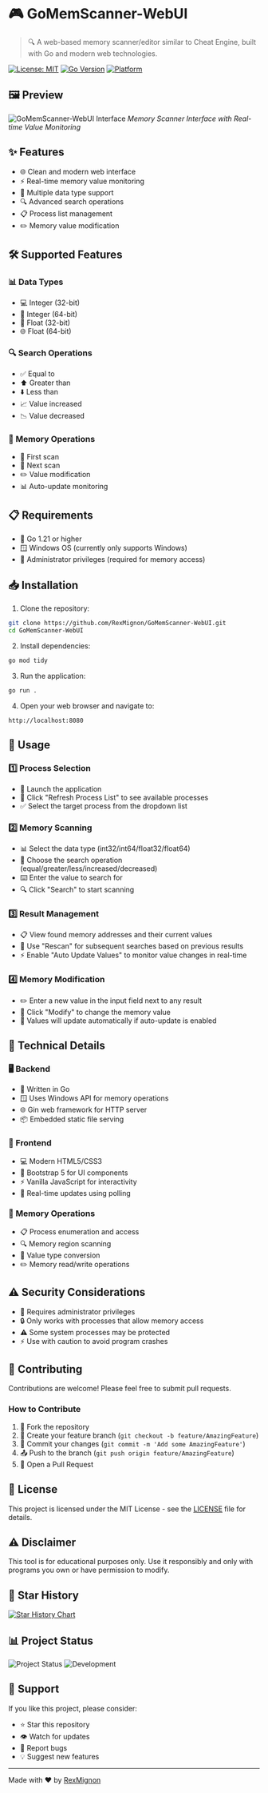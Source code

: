 # 🎮 GoMemScanner-WebUI

> 🔍 A web-based memory scanner/editor similar to Cheat Engine, built with Go and modern web technologies.

[![License: MIT](https://img.shields.io/badge/License-MIT-yellow.svg)](https://opensource.org/licenses/MIT)
[![Go Version](https://img.shields.io/badge/Go-1.21%2B-blue)](https://golang.org/)
[![Platform](https://img.shields.io/badge/Platform-Windows-blue)](https://www.microsoft.com/windows)

## 🖼️ Preview

![GoMemScanner-WebUI Interface](202501230610.png)
*Memory Scanner Interface with Real-time Value Monitoring*

## ✨ Features

- 🌐 Clean and modern web interface
- ⚡ Real-time memory value monitoring
- 🔢 Multiple data type support
- 🔍 Advanced search operations
- 📋 Process list management
- ✏️ Memory value modification

## 🛠️ Supported Features

### 📊 Data Types
- 💻 Integer (32-bit)
- 💾 Integer (64-bit)
- 🌊 Float (32-bit)
- 🌐 Float (64-bit)

### 🔍 Search Operations
- ✅ Equal to
- ⬆️ Greater than
- ⬇️ Less than
- 📈 Value increased
- 📉 Value decreased

### 💾 Memory Operations
- 🔎 First scan
- 🔄 Next scan
- ✏️ Value modification
- 📊 Auto-update monitoring

## 📋 Requirements

- 🚀 Go 1.21 or higher
- 🪟 Windows OS (currently only supports Windows)
- 👑 Administrator privileges (required for memory access)

## 📥 Installation

1. Clone the repository:
```bash
git clone https://github.com/RexMignon/GoMemScanner-WebUI.git
cd GoMemScanner-WebUI
```

2. Install dependencies:
```bash
go mod tidy
```

3. Run the application:
```bash
go run .
```

4. Open your web browser and navigate to:
```
http://localhost:8080
```

## 📖 Usage

### 1️⃣ Process Selection
   - 🚀 Launch the application
   - 🔄 Click "Refresh Process List" to see available processes
   - ✅ Select the target process from the dropdown list

### 2️⃣ Memory Scanning
   - 📊 Select the data type (int32/int64/float32/float64)
   - 🎯 Choose the search operation (equal/greater/less/increased/decreased)
   - ⌨️ Enter the value to search for
   - 🔍 Click "Search" to start scanning

### 3️⃣ Result Management
   - 📋 View found memory addresses and their current values
   - 🔄 Use "Rescan" for subsequent searches based on previous results
   - ⚡ Enable "Auto Update Values" to monitor value changes in real-time

### 4️⃣ Memory Modification
   - ✏️ Enter a new value in the input field next to any result
   - 💾 Click "Modify" to change the memory value
   - 🔄 Values will update automatically if auto-update is enabled

## 🔧 Technical Details

### 🖥️ Backend
- 🚀 Written in Go
- 🪟 Uses Windows API for memory operations
- 🌐 Gin web framework for HTTP server
- 📦 Embedded static file serving

### 🎨 Frontend
- 💻 Modern HTML5/CSS3
- 🎯 Bootstrap 5 for UI components
- ⚡ Vanilla JavaScript for interactivity
- 🔄 Real-time updates using polling

### 💾 Memory Operations
- 📋 Process enumeration and access
- 🔍 Memory region scanning
- 🔄 Value type conversion
- ✏️ Memory read/write operations

## ⚠️ Security Considerations

- 👑 Requires administrator privileges
- 🔒 Only works with processes that allow memory access
- ⚠️ Some system processes may be protected
- ⚡ Use with caution to avoid program crashes

## 🤝 Contributing

Contributions are welcome! Please feel free to submit pull requests.

### How to Contribute
1. 🍴 Fork the repository
2. 🌿 Create your feature branch (`git checkout -b feature/AmazingFeature`)
3. 💾 Commit your changes (`git commit -m 'Add some AmazingFeature'`)
4. 📤 Push to the branch (`git push origin feature/AmazingFeature`)
5. 🎯 Open a Pull Request

## 📄 License

This project is licensed under the MIT License - see the [LICENSE](LICENSE) file for details.

## ⚠️ Disclaimer

This tool is for educational purposes only. Use it responsibly and only with programs you own or have permission to modify.

## 🌟 Star History

[![Star History Chart](https://api.star-history.com/svg?repos=RexMignon/GoMemScanner-WebUI&type=Date)](https://star-history.com/#RexMignon/GoMemScanner-WebUI&Date)

## 📊 Project Status

![Project Status](https://img.shields.io/badge/Status-Active-success)
![Development](https://img.shields.io/badge/Development-Ongoing-green)

## 🤝 Support

If you like this project, please consider:
- ⭐ Star this repository
- 👁️ Watch for updates
- 🐛 Report bugs
- 💡 Suggest new features

---
Made with ❤️ by [RexMignon](https://github.com/RexMignon) 